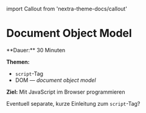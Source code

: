 import Callout from 'nextra-theme-docs/callout'

# Document Object Model

<Callout>
  **Dauer:** 30 Minuten

  **Themen:**
  - `script`-Tag
  - DOM &mdash; _document object model_

  **Ziel:** Mit JavaScript im Browser programmieren
</Callout>

Eventuell separate, kurze Einleitung zum `script`-Tag?